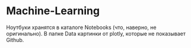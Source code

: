 # Machine-Learning
Ноутбуки хранятся в каталоге Notebooks (что, наверно, не оригинально).
В папке Data картинки от plotly, которые не показывает Github.
